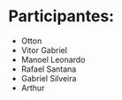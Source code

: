 # Participantes:

- Otton
- Vitor Gabriel
- Manoel Leonardo
- Rafael Santana
- Gabriel Silveira
- Arthur